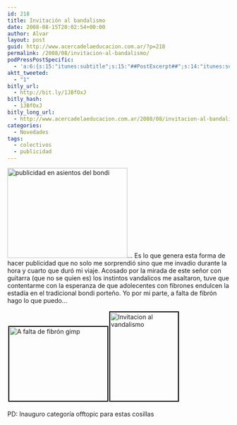 ```yaml
---
id: 218
title: Invitación al bandalismo
date: 2008-08-15T20:02:54+00:00
author: Alvar
layout: post
guid: http://www.acercadelaeducacion.com.ar/?p=218
permalink: /2008/08/invitacion-al-bandalismo/
podPressPostSpecific:
  - 'a:6:{s:15:"itunes:subtitle";s:15:"##PostExcerpt##";s:14:"itunes:summary";s:15:"##PostExcerpt##";s:15:"itunes:keywords";s:17:"##WordPressCats##";s:13:"itunes:author";s:10:"##Global##";s:15:"itunes:explicit";s:2:"No";s:12:"itunes:block";s:2:"No";}'
aktt_tweeted:
  - "1"
bitly_url:
  - http://bit.ly/1JBfOxJ
bitly_hash:
  - 1JBfOxJ
bitly_long_url:
  - http://www.acercadelaeducacion.com.ar/2008/08/invitacion-al-bandalismo/
categories:
  - Novedades
tags:
  - colectivos
  - publicidad
---
```

<a href="http://www.acercadelaeducacion.com.ar/wp-content/uploads/2008/08/imagen131.jpg"><img class="aligncenter size-thumbnail wp-image-219" title="publicidad" src="http://www.acercadelaeducacion.com.ar/wp-content/uploads/2008/08/imagen131.jpg" alt="publicidad en asientos del bondi" width="272" height="204" /></a>... Es lo que genera esta forma de hacer publicidad que no solo me sorprendió sino que me invadio durante la hora y cuarto que duró mi viaje. Acosado por la mirada de este señor con guitarra (que no se quien es) los instintos vandalicos me asaltaron, tuve que contentarme con la esperanza de que adolecentes con fibrones endulcen la estadía en el tradicional bondi porteño. Yo por mi parte, a falta de fibrón hago lo que puedo...

<a href="http://www.acercadelaeducacion.com.ar/wp-content/uploads/2008/08/imagen129.jpg"><img class="size-thumbnail wp-image-220 alignnone" style="border: 2px solid black; margin: 5px 2px;" title="vand 1" src="http://www.acercadelaeducacion.com.ar/wp-content/uploads/2008/08/imagen129.jpg" alt="A falta de fibrón gimp" width="223" height="168" /></a><a href="http://www.acercadelaeducacion.com.ar/wp-content/uploads/2008/08/imagen128.jpg"><img class="size-medium wp-image-222 alignnone" style="border: 2px solid black; margin-top: 2px; margin-bottom: 2px;" title="vand 2" src="http://www.acercadelaeducacion.com.ar/wp-content/uploads/2008/08/imagen128.jpg" alt="Invitacion al vandalismo" width="154" height="201" /></a>

PD: Inauguro categoría offtopic para estas cosillas